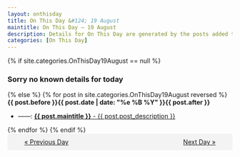 ```yaml
---
layout: onthisday
title: On This Day &#124; 19 August
maintitle: On This Day — 19 August
description: Details for On This Day are generated by the posts added to the website so the content is subject to changes/updates over time.
categories: [On This Day]
---
```


{% if site.categories.OnThisDay19August == null %}
<h3>Sorry no known details for today</h3>
{% else %}
{% for post in site.categories.OnThisDay19August reversed %}
<strong>{{ post.before }}{{ post.date | date: "%e %B %Y" }}{{ post.after }}</strong>
<ul>
<li> ——: <a class="{{ post.class }}" href="{{ post.url }}"><strong>{{ post.maintitle }}</strong> - {{ post.post_description }}</a></li>
</ul>
{% endfor %}
{% endif %}

<div style="background-color: #f3f3f3; padding: 10px; border-radius: 5px; text-align: center; display: flex; justify-content: space-evenly;">
<a href="/onthisday/08/08-18">« Previous Day</a>
<span style="visibility:hidden;">[ Visit Leap Year February 29 ]</span>
<a href="/onthisday/08/08-20">Next Day »</a>
</div>
